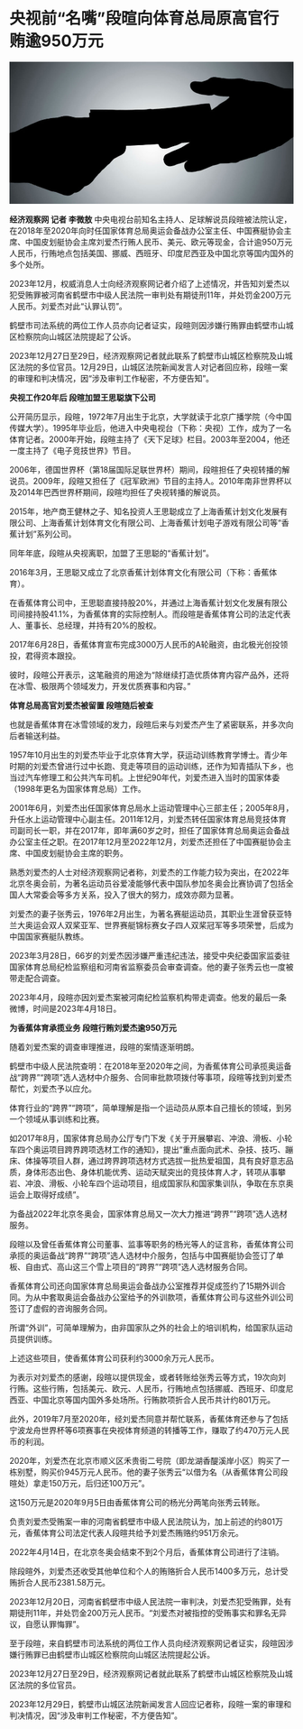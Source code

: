 # 央视前“名嘴”段暄向体育总局原高官行贿逾950万元

![b8082e30827f2a6ee7b95f5ca88aebab.jpg](https://raw.githubusercontent.com/qqhsx/qqnews_image/main/2023/12/30/央视前“名嘴”段暄向体育总局原高官行贿逾950万元/b8082e30827f2a6ee7b95f5ca88aebab.jpg)

**经济观察网 记者 李微敖**
中央电视台前知名主持人、足球解说员段暄被法院认定，在2018年至2020年向时任国家体育总局奥运会备战办公室主任、中国赛艇协会主席、中国皮划艇协会主席刘爱杰行贿人民币、美元、欧元等现金，合计逾950万元人民币，行贿地点包括美国、挪威、西班牙、印度尼西亚及中国北京等国内国外的多个处所。

2023年12月，权威消息人士向经济观察网记者介绍了上述情况，并告知刘爱杰以犯受贿罪被河南省鹤壁市中级人民法院一审判处有期徒刑11年，并处罚金200万元人民币。刘爱杰对此“认罪认罚”。

鹤壁市司法系统的两位工作人员亦向记者证实，段暄则因涉嫌行贿罪由鹤壁市山城区检察院向山城区法院提起了公诉。

2023年12月27日至29日，经济观察网记者就此联系了鹤壁市山城区检察院及山城区法院的多位官员。12月29日，山城区法院新闻发言人对记者回应称，段暄一案的审理和判决情况，因“涉及审判工作秘密，不方便告知”。

**央视工作20年后 段暄加盟王思聪旗下公司**

公开简历显示，段暄，1972年7月出生于北京，大学就读于北京广播学院（今中国传媒大学）。1995年毕业后，他进入中央电视台（下称：央视）工作，成为了一名体育记者。2000年开始，段暄主持了《天下足球》栏目。2003年至2004，他还一度主持了《电子竞技世界》节目。

2006年，德国世界杯（第18届国际足联世界杯）期间，段暄担任了央视转播的解说员。2009年，段暄又担任了《冠军欧洲》节目的主持人。2010年南非世界杯以及2014年巴西世界杯期间，段暄均担任了央视转播的解说员。

2015年，地产商王健林之子、知名投资人王思聪成立了上海香蕉计划文化发展有限公司、上海香蕉计划体育文化有限公司、上海香蕉计划电子游戏有限公司等“香蕉计划”系列公司。

同年年底，段暄从央视离职，加盟了王思聪的“香蕉计划”。

2016年3月，王思聪又成立了北京香蕉计划体育文化有限公司（下称：香蕉体育）。

在香蕉体育公司中，王思聪直接持股20%，并通过上海香蕉计划文化发展有限公司间接持股41.1%，为香蕉体育的实际控制人。而段暄是香蕉体育公司的法定代表人、董事长、总经理，并持有20%的股权。

2017年6月28日，香蕉体育宣布完成3000万人民币的A轮融资，由北极光创投领投，君得资本跟投。

彼时，段暄公开表示，这笔融资的用途为“除继续打造优质体育内容产品外，还将在冰雪、极限两个领域发力，开发优质赛事和内容。”

**体育总局高官刘爱杰被留置 段暄随后被查**

也就是香蕉体育在冰雪领域的发力，段暄后来与刘爱杰产生了紧密联系，并多次向后者输送利益。

1957年10月出生的刘爱杰毕业于北京体育大学，获运动训练教育学博士。青少年时期的刘爱杰曾进行过中长跑、竞走等项目的运动训练，还作为知青插队下乡，也当过汽车修理工和公共汽车司机。上世纪90年代，刘爱杰进入当时的国家体委（1998年更名为国家体育总局）工作。

2001年6月，刘爱杰出任国家体育总局水上运动管理中心三部主任；2005年8月，升任水上运动管理中心副主任。2011年12月，刘爱杰转任国家体育总局竞技体育司副司长一职，并在2017年，即年满60岁之时，担任了国家体育总局奥运会备战办公室主任之职。在2017年12月至2022年12月，刘爱杰还担任了中国赛艇协会主席、中国皮划艇协会主席的职务。

熟悉刘爱杰的人士对经济观察网记者称，刘爱杰的工作能力较为突出，在2022年北京冬奥会前，为著名运动员谷爱凌能够代表中国队参加冬奥会比赛协调了包括全国人大常委会等多方关系，投入了很大的努力，成效亦颇为显著。

刘爱杰的妻子张秀云，1976年2月出生，为著名赛艇运动员，其职业生涯曾获亚特兰大奥运会双人双桨亚军、世界赛艇锦标赛女子四人双桨冠军等多项荣誉，后成为中国国家赛艇队教练。

2023年3月28日，66岁的刘爱杰因涉嫌严重违纪违法，接受中央纪委国家监委驻国家体育总局纪检监察组和河南省监察委员会审查调查。他的妻子张秀云也一度被带走配合调查。

2023年4月，段暄亦因刘爱杰案被河南纪检监察机构带走调查。他发的最后一条微博，时间是2023年4月18日。

**为香蕉体育承揽业务 段暄行贿刘爱杰逾950万元**

随着刘爱杰案的调查审理推进，段暄的案情逐渐明朗。

鹤壁市中级人民法院查明：在2018年至2020年之间，为香蕉体育公司承揽奥运备战“跨界”“跨项”选人选材中介服务、合同审批款项拨付等事项，段暄等找到刘爱杰帮忙，刘爱杰予以应允。

体育行业的“跨界”“跨项”，简单理解是指一个运动员从原本自己擅长的领域，到另一个领域从事训练和比赛。

如2017年8月，国家体育总局办公厅专门下发《关于开展攀岩、冲浪、滑板、小轮车四个奥运项目跨界跨项选材工作的通知》，提出“重点面向武术、杂技、技巧、蹦床、体操等项目人群，通过跨界跨项选材方式选拔一批热爱祖国，具有良好意志品质，身体形态出色、身体机能优秀、运动天赋突出的竞技体育人才，转项从事攀岩、冲浪、滑板、小轮车四个运动项目，组成国家队和国家集训队，争取在东京奥运会上取得好成绩”。

为备战2022年北京冬奥会，国家体育总局又一次大力推进“跨界”“跨项”选人选材服务。

段暄以及曾任香蕉体育公司董事、监事等职务的杨光等人的证言称，香蕉体育公司承揽的奥运备战“跨界”“跨项”选人选材中介服务，包括与中国赛艇协会签订了单板、自由式、高山这三个雪上项目的“跨界”“跨项”选人选材服务合同。

香蕉体育公司还向国家体育总局奥运会备战办公室推荐并促成签约了15期外训合同。为从中套取奥运会备战办公室给予的外训款项，香蕉体育公司与这些外训公司签订了虚假的咨询服务合同。

所谓“外训”，可简单理解为，由非国家队之外的社会上的培训机构，给国家队运动员提供训练。

上述这些项目，使香蕉体育公司获利约3000余万元人民币。

为表示对刘爱杰的感谢，段暄以提供现金，或者转账给张秀云等方式，19次向刘行贿。这些行贿，包括美元、欧元、人民币，行贿地点包括挪威、西班牙、印度尼西亚、中国北京等国内国外多处场所。行贿款项折合人民币共计约801万元。

此外，2019年7月至2020年，经刘爱杰同意并帮忙联系，香蕉体育还参与了包括宁波龙舟世界杯等6项赛事在央视体育频道的转播等工作，赚取了约470万元人民币的利润。

2020年，刘爱杰在北京市顺义区禾贵街二号院（即龙湖香醍溪岸小区）购买了一栋别墅，购买价945万元人民币。他的妻子张秀云“以借为名（从香蕉体育公司段暄处）拿走150万元，后归还100万元”。

这150万元是2020年9月5日由香蕉体育公司的杨光分两笔向张秀云转账。

负责刘爱杰受贿案一审的河南省鹤壁市中级人民法院认为，加上前述的约801万元，香蕉体育公司法定代表人段暄共给予刘爱杰贿赂约951万余元。

2022年4月14日，在北京冬奥会结束不到2个月后，香蕉体育公司进行了注销。

除段暄外，刘爱杰还收受其他单位和个人的贿赂折合人民币1400多万元，总计受贿折合人民币2381.58万元。

2023年12月20日，河南省鹤壁市中级人民法院一审判决，刘爱杰犯受贿罪，处有期徒刑11年，并处罚金200万元人民币。“刘爱杰对被指控的受贿事实和罪名无异议，自愿认罪悔罪”。

至于段暄，来自鹤壁市司法系统的两位工作人员向经济观察网记者证实，段暄因涉嫌行贿罪已由鹤壁市山城区检察院向山城区法院提起公诉。

2023年12月27日至29日，经济观察网记者就此联系了鹤壁市山城区检察院及山城区法院的多位官员。

2023年12月29日，鹤壁市山城区法院新闻发言人回应记者称，段暄一案的审理和判决情况，因“涉及审判工作秘密，不方便告知”。

